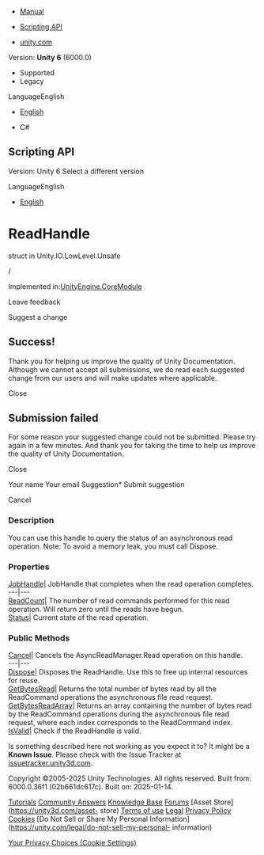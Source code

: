 [ ]()

  * [Manual](../Manual/index.html)
  * [Scripting API](../ScriptReference/index.html)

  * [unity.com](https://unity.com/)

Version: **Unity 6** (6000.0)

  * Supported
  * Legacy

LanguageEnglish

  * [English]()

  * C#

[ ](https://docs.unity3d.com)

## Scripting API

Version: Unity 6 Select a different version

LanguageEnglish

  * [English]()

# ReadHandle

struct in Unity.IO.LowLevel.Unsafe

/

Implemented in:[UnityEngine.CoreModule](UnityEngine.CoreModule.html)

Leave feedback

Suggest a change

## Success!

Thank you for helping us improve the quality of Unity Documentation. Although
we cannot accept all submissions, we do read each suggested change from our
users and will make updates where applicable.

Close

## Submission failed

For some reason your suggested change could not be submitted. Please <a>try
again</a> in a few minutes. And thank you for taking the time to help us
improve the quality of Unity Documentation.

Close

Your name Your email Suggestion* Submit suggestion

Cancel

[ ]()

### Description

You can use this handle to query the status of an asynchronous read operation.
Note: To avoid a memory leak, you must call Dispose.

### Properties

[JobHandle](Unity.IO.LowLevel.Unsafe.ReadHandle.JobHandle.html)| JobHandle
that completes when the read operation completes.  
---|---  
[ReadCount](Unity.IO.LowLevel.Unsafe.ReadHandle.ReadCount.html)| The number of
read commands performed for this read operation. Will return zero until the
reads have begun.  
[Status](Unity.IO.LowLevel.Unsafe.ReadHandle.Status.html)| Current state of
the read operation.  
  
### Public Methods

[Cancel](Unity.IO.LowLevel.Unsafe.ReadHandle.Cancel.html)| Cancels the
AsyncReadManager.Read operation on this handle.  
---|---  
[Dispose](Unity.IO.LowLevel.Unsafe.ReadHandle.Dispose.html)| Disposes the
ReadHandle. Use this to free up internal resources for reuse.  
[GetBytesRead](Unity.IO.LowLevel.Unsafe.ReadHandle.GetBytesRead.html)| Returns
the total number of bytes read by all the ReadCommand operations the
asynchronous file read request.  
[GetBytesReadArray](Unity.IO.LowLevel.Unsafe.ReadHandle.GetBytesReadArray.html)|
Returns an array containing the number of bytes read by the ReadCommand
operations during the asynchronous file read request, where each index
corresponds to the ReadCommand index.  
[IsValid](Unity.IO.LowLevel.Unsafe.ReadHandle.IsValid.html)| Check if the
ReadHandle is valid.  
  
Is something described here not working as you expect it to? It might be a
**Known Issue**. Please check with the Issue Tracker at
[issuetracker.unity3d.com](https://issuetracker.unity3d.com).

Copyright ©2005-2025 Unity Technologies. All rights reserved. Built from:
6000.0.36f1 (02b661dc617c). Built on: 2025-01-14.

[Tutorials](https://unity3d.com/learn) [Community
Answers](https://answers.unity3d.com) [Knowledge
Base](https://support.unity3d.com/hc/en-us)
[Forums](https://forum.unity3d.com) [Asset Store](https://unity3d.com/asset-
store) [Terms of use](https://docs.unity3d.com/Manual/TermsOfUse.html)
[Legal](https://unity.com/legal) [Privacy
Policy](https://unity.com/legal/privacy-policy)
[Cookies](https://unity.com/legal/cookie-policy) [Do Not Sell or Share My
Personal Information](https://unity.com/legal/do-not-sell-my-personal-
information)

[Your Privacy Choices (Cookie Settings)](javascript:void\(0\);)


